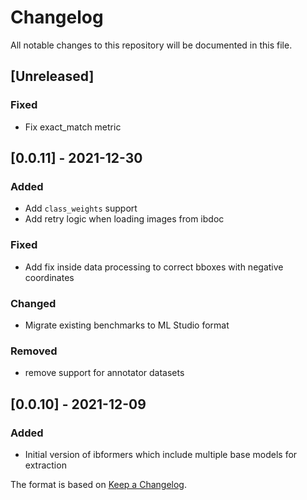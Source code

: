 # Changelog

All notable changes to this repository will be documented in this file.


## [Unreleased]
### Fixed
- Fix exact_match metric

## [0.0.11] - 2021-12-30
### Added
- Add `class_weights` support
- Add retry logic when loading images from ibdoc
### Fixed
- Add fix inside data processing to correct bboxes with negative coordinates
### Changed
- Migrate existing benchmarks to ML Studio format
### Removed
- remove support for annotator datasets

## [0.0.10] - 2021-12-09
### Added
- Initial version of ibformers which include multiple base models for extraction


The format is based on [Keep a Changelog](http://keepachangelog.com/en/1.0.0/).

